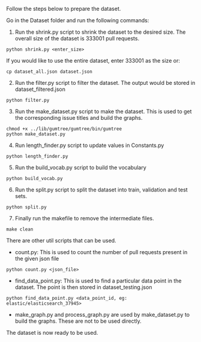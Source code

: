 Follow the steps below to prepare the dataset.

Go in the Dataset folder and run the following commands:

1. Run the shrink.py script to shrink the dataset to the desired size. The overall size of the dataset is 333001 pull requests.
```
python shrink.py <enter_size>
```
If you would like to use the entire dataset, enter 333001 as the size or:
```
cp dataset_all.json dataset.json
```

2. Run the filter.py script to filter the dataset. The output would be stored in dataset_filtered.json
```
python filter.py
```

3. Run the make_dataset.py script to make the dataset. This is used to get the corresponding issue titles and build the graphs.
```
chmod +x ../lib/gumtree/gumtree/bin/gumtree
python make_dataset.py
```

4. Run length_finder.py script to update values in Constants.py
```
python length_finder.py
```


5. Run the build_vocab.py script to build the vocabulary
```
python build_vocab.py
```

6. Run the split.py script to split the dataset into train, validation and test sets.
```
python split.py
```

7. Finally run the makefile to remove the intermediate files.
```
make clean
```

There are other util scripts that can be used.
- count.py: This is used to count the number of pull requests present in the given json file
```
python count.py <json_file>
```
- find_data_point.py: This is used to find a particular data point in the dataset. The point is then stored in dataset_testing.json
```
python find_data_point.py <data_point_id, eg: elastic/elasticsearch_37945>
```
- make_graph.py and process_graph.py are used by make_dataset.py to build the graphs. These are not to be used directly.

The dataset is now ready to be used.
